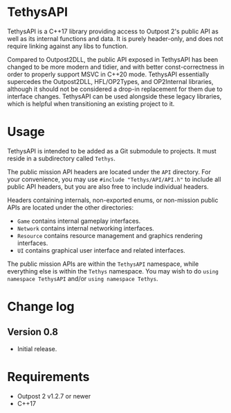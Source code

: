 # TethysAPI

TethysAPI is a C++17 library providing access to Outpost 2's public API as well as its internal functions and data. It is purely header-only, and does not require linking against any libs to function.

Compared to Outpost2DLL, the public API exposed in TethysAPI has been changed to be more modern and tidier, and with better const-correctness in order to properly support MSVC in C++20 mode. TethysAPI essentially supercedes the Outpost2DLL, HFL/OP2Types, and OP2Internal libraries, although it should not be considered a drop-in replacement for them due to interface changes. TethysAPI can be used alongside these legacy libraries, which is helpful when transitioning an existing project to it.

# Usage

TethysAPI is intended to be added as a Git submodule to projects. It must reside in a subdirectory called `Tethys`.

The public mission API headers are located under the `API` directory. For your convenience, you may use `#include "Tethys/API/API.h"` to include all public API headers, but you are also free to include individual headers.

Headers containing internals, non-exported enums, or non-mission public APIs are located under the other directories:
* `Game` contains internal gameplay interfaces.
* `Network` contains internal networking interfaces.
* `Resource` contains resource management and graphics rendering interfaces.
* `UI` contains graphical user interface and related interfaces.

The public mission APIs are within the `TethysAPI` namespace, while everything else is within the `Tethys` namespace. You may wish to do `using namespace TethysAPI` and/or `using namespace Tethys`.

# Change log

## Version 0.8
* Initial release.

# Requirements

* Outpost 2 v1.2.7 or newer
* C++17
